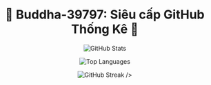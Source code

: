 <h1 align="center">🌟 Buddha-39797: Siêu cấp GitHub Thống Kê 🌟</h1>

<p align="center">
  <img src="https://github-readme-stats.vercel.app/api?username=Buddha-39797&show_icons=true&theme=tokyonight&count_private=true" alt="GitHub Stats" />
</p>

<p align="center">
  <img src="https://github-readme-stats.vercel.app/api/top-langs/?username=Buddha-39797&layout=compact&theme=tokyonight" alt="Top Languages" />
</p>

<p align="center">
  <img src="<img src="https://github-streak-buddha.vercel.app/?user=Buddha-39797&theme=tokyonight" alt="GitHub Streak" />
 />
</p>
